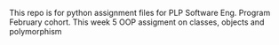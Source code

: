 This repo is for python assignment files for PLP Software Eng. Program February cohort.
This week 5 OOP assigment on classes, objects and polymorphism